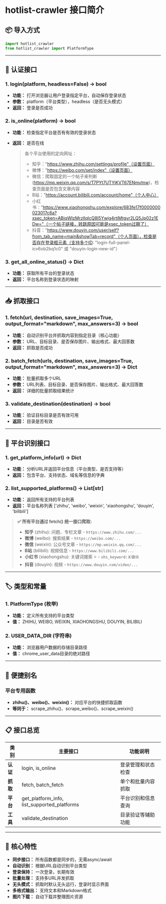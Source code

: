 # hotlist-crawler 接口简介

## 📦 导入方式
```python
import hotlist_crawler
from hotlist_crawler import PlatformType
```

---

## 🔐 认证接口

### 1. login(platform, headless=False) -> bool
- **功能：** 打开浏览器让用户登录指定平台，自动保存登录状态
- **参数：** platform（平台类型），headless（是否无头模式）
- **返回：** 登录是否成功

### 2. is_online(platform) -> bool
- **功能：** 检查指定平台是否有有效的登录状态

- **返回：** 是否在线

  > 各个平台使用的定向网址：
  >
  > - 知乎："https://www.zhihu.com/settings/profile"（设置页面）
  > - 微博："https://weibo.com/set/index"（设置页面）
  > - 微信：爬取固定的一个帖子来判断(https://mp.weixin.qq.com/s/T7PYt7UTYiKVT67ENmvtnw)，检查页面是否包含文章内容
  > - B站："https://account.bilibili.com/account/home"（个人中心）
  > - 小红书："https://www.xiaohongshu.com/explore/683fe17f0000000023017c6a?xsec_token=ABiqWIzMrzlIqlcQ8I5Ywig4rtiMtgvr2LQ5Jp02z1EDw="（一个帖子链接，转跳原因可能是xsec_token过期了）
  > - 抖音："https://www.douyin.com/user/self?from_tab_name=main&showTab=record"（个人页面），检查是否存在登录框元素（支持多个ID: "login-full-panel-icv6ob2bq1c0" 或 "douyin-login-new-id"）

### 3. get_all_online_status() -> Dict
- **功能：** 获取所有平台的登录状态
- **返回：** 平台名称到登录状态的映射

---

## 📥 抓取接口

### 1. fetch(url, destination, save_images=True, output_format="markdown", max_answers=3) -> bool
- **功能：** 自动识别平台并抓取内容到指定目录（核心功能）
- **参数：** URL、目标目录、是否保存图片、输出格式、最大回答数
- **返回：** 抓取是否成功

### 2. batch_fetch(urls, destination, save_images=True, output_format="markdown", max_answers=3) -> Dict
- **功能：** 批量抓取多个URL
- **参数：** URL列表、目标目录、是否保存图片、输出格式、最大回答数
- **返回：** 详细的批量抓取结果统计

### 3. validate_destination(destination) -> bool
- **功能：** 验证目标目录是否有效可用
- **返回：** 目录是否有效

---

## 🎯 平台识别接口

### 1. get_platform_info(url) -> Dict
- **功能：** 分析URL并返回平台信息（平台类型、是否支持等）
- **返回：** 包含平台、支持状态、域名等信息的字典

### 2. list_supported_platforms() -> List[str]
- **功能：** 返回所有支持的平台列表
- **返回：** 平台名称列表 ['zhihu', 'weibo', 'weixin', 'xiaohongshu', 'douyin', 'bilibili']

> **✅ 所有平台通过 fetch() 统一接口爬取:**
> - **知乎** (zhihu): 问题、专栏文章 - `https://www.zhihu.com/...`
> - **微博** (weibo): 搜索结果 - `https://weibo.com/...`
> - **微信** (weixin): 公众号文章 - `https://mp.weixin.qq.com/...`
> - **B站** (bilibili): 视频信息 - `https://www.bilibili.com/...`
> - **小红书** (xiaohongshu): 关键词搜索 ⭐ - `xhs_keyword:关键词`
> - **抖音** (douyin): 视频 - `https://www.douyin.com/video/...`
> 

---

## 🏷️ 类型和常量

### 1. PlatformType (枚举)
- **功能：** 定义所有支持的平台类型
- **值：** ZHIHU, WEIBO, WEIXIN, XIAOHONGSHU, DOUYIN, BILIBILI

### 2. USER_DATA_DIR (字符串)
- **功能：** 浏览器用户数据的存储目录路径
- **值：** chrome_user_data目录的绝对路径

---

## 🧩 便捷别名

### 平台专用函数
- **zhihu()、weibo()、weixin()：** 对应平台的快捷抓取函数
- **等同于：** scrape_zhihu()、scrape_weibo()、scrape_weixin()

---

## 📋 接口总览

| 类别 | 主要接口 | 功能说明 |
|------|----------|----------|
| **认证** | login, is_online | 登录管理和状态检查 |
| **抓取** | fetch, batch_fetch | 单个和批量内容抓取 |
| **平台** | get_platform_info, list_supported_platforms | 平台识别和信息查询 |
| **工具** | validate_destination | 目录验证等辅助功能 |

---





## 🌟 核心特性

- **同步接口：** 所有函数都是同步的，无需async/await
- **自动识别：** 根据URL自动识别平台类型
- **登录保持：** 一次登录，长期有效
- **批量处理：** 支持多URL并发抓取
- **无头模式：** 抓取时默认无头运行，登录时显示界面
- **多格式输出：** 支持文本和Markdown格式
- **图片下载：** 自动下载并整理图片资源